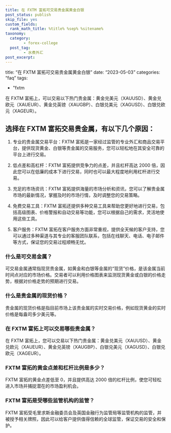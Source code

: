 ```yaml
---
title: 在 FXTM 富拓可交易贵金属黄金白银
post_status: publish
skip_file: yes
custom_fields:
  rank_math_title: %title% %sep% %sitename%
taxonomy:
  category:
        - forex-college
  post_tag:
        - 水煮外汇
post_excerpt: 
---
```

title: “在 FXTM 富拓可交易贵金属黄金白银” date: “2023-05-03” categories: “faq” tags:

* "fxtm

在 FXTM 富拓上，可以交易以下热门贵金属：黄金兑美元（XAUUSD）、黄金兑欧元（XAUEUR）、黄金兑英镑（XAUGBP）、白银兑美元（XAGUSD）、白银兑欧元（XAGEUR）。

## 选择在 FXTM 富拓交易贵金属，有以下几个原因：

1. 专业的贵金属交易平台：FXTM 富拓是一家经过监管的专业外汇和商品交易平台，提供现货黄金、白银等贵金属的交易服务，您可以轻松地在其安全可靠的平台上进行交易。

1. 低点差和高杠杆：FXTM 富拓提供竞争力的点差，并且杠杆高达 2000 倍，因此您可以在低廉的成本下进行交易，同时也可以最大程度地利用杠杆进行交易。

1. 充足的市场资讯：FXTM 富拓提供海量的市场分析和资讯，您可以了解贵金属市场的最新情况，掌握及时的市场行情，及时调整您的交易策略。

1. 免费交易工具：FXTM 富拓还提供多种交易工具来帮助您更好地进行交易，包括高级图表、价格警报和自动交易等功能，您可以根据自己的需求，灵活地使用这些工具。

1. 客户服务：FXTM 富拓在客户服务方面非常重视，提供全天候的客户支持，您可以通过多种渠道与其专业的客服团队联系，包括在线聊天、电话、电子邮件等方式，保证您的交易过程顺畅无忧。



### 什么是可交易金属？

可交易金属通常指现货贵金属，如黄金和白银等金属的“现货”价格，是该金属当前时间点对应的市场价格。交易者可以利用价格图表来监测现货黄金或白银的价格走势，根据对价格走势的预期进行交易。

### 什么是贵金属的现货价格？

贵金属的现货价格是指目前市场上该贵金属的实时交易价格，例如现货黄金的实时价格是每盎司多少美元等。

### 在 FXTM 富拓上可以交易哪些贵金属？

在 FXTM 富拓上，您可以交易以下热门贵金属：黄金兑美元（XAUUSD）、黄金兑欧元（XAUEUR）、黄金兑英镑（XAUGBP）、白银兑美元（XAGUSD）、白银兑欧元（XAGEUR）。

### FXTM 富拓的黄金点差和杠杆比例是多少？

FXTM 富拓的黄金点差低至 0，并且提供高达 2000 倍的杠杆比例，使您可轻松进入市场并捕捉潜在的市场盈利机会。

### FXTM 富拓是受哪些监管机构的监管？

FXTM 富拓受毛里求斯金融委员会及英国金融行为监管局等监管机构的监管，并被授予相关牌照，因此可以给客户提供值得信赖的全球监管，保证交易的安全和保护。